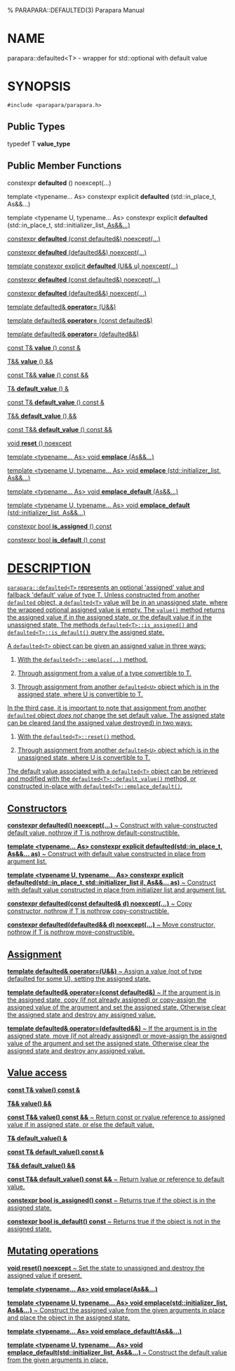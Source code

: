 % PARAPARA::DEFAULTED(3) Parapara Manual

# NAME

parapara::defaulted\<T\> - wrapper for std::optional with default value

# SYNOPSIS

```
#include <parapara/parapara.h>
```

## Public Types

typedef T **value_type**

## Public Member Functions

constexpr **defaulted** () noexcept(...)

template <typename... As> constexpr explicit **defaulted** (std::in_place_t, As&&...)

template <typename U, typename... As> constexpr explicit **defaulted** (std::in_place_t, std::initializer_list<U>, As&&...)

constexpr **defaulted** (const defaulted&) noexcept(...)

constexpr **defaulted** (defaulted&&) noexcept(...)

template <typename U> constexpr explicit **defaulted** (U&& u) noexcept(...)

constexpr **defaulted** (const defaulted<U>&) noexcept(...)

constexpr **defaulted** (defaulted<U>&&) noexcept(...)

template <typename U> defaulted<T>& **operator=** (U&&)

template <typename U> defaulted<T>& **operator=** (const defaulted<U>&)

template <typename U> defaulted<T>& **operator=** (defaulted<U>&&)

const T& **value** () const &

T&& **value** () &&

const T&& **value** () const &&

T& **default_value** () &

const T& **default_value** () const &

T&& **default_value** () &&

const T&& **default_value** () const &&

void **reset** () noexcept

template <typename... As> void **emplace** (As&&...)

template <typename U, typename... As> void **emplace** (std::initializer_list<U>, As&&...)

template <typename... As> void **emplace_default** (As&&...)

template <typename U, typename... As> void **emplace_default** (std::initializer_list<U>, As&&...)

constexpr bool **is_assigned** () const

constexpr bool **is_default** () const

# DESCRIPTION

`parapara::defaulted<T>` represents an optional 'assigned' value and fallback
'default' value of type T. Unless constructed from another `defaulted` object,
a `defaulted<T>` value will be in an unassigned state, where the wrapped
optional assigned value is empty. The `value()` method returns the assigned
value if in the assigned state, or the default value if in the unassigned
state. The methods `defaulted<T>::is_assigned()` and `defaulted<T>::is_default()`
query the assigned state.

A `defaulted<T>` object can be given an assigned value in three ways:

1. With the `defaulted<T>::emplace(..)` method.

2. Through assignment from a value of a type convertible to T.

3. Through assignment from another `defaulted<U>` object which is in the assigned state, where U is convertible to T.

In the third case, it is important to note that assignment from another `defaulted` object _does not_ change the
set default value. The assigned state can be cleared (and the assigned value destroyed) in two ways:

1. With the `defaulted<T>::reset()` method.

2. Through assignment from another `defaulted<U>` object which is in the unassigned state, where U is convertible to T.

The default value associated with a `defaulted<T>` object can be retrieved and modified with the
`defaulted<T>::default_value()` method, or constructed in-place with `defaulted<T>::emplace_default()`.

## Constructors

**constexpr defaulted() noexcept(...)**
 ~  Construct with value-constructed default value, nothrow if T is nothrow default-constructible.

**template <typename... As> constexpr explicit defaulted(std::in_place_t, As&&... as)**
 ~  Construct with default value constructed in place from argument list.

**template <typename U, typename... As> constexpr explicit defaulted(std::in_place_t, std::initializer_list<U> il, As&&... as)**
 ~  Construct with default value constructed in place from initializer list and argument list.

**constexpr defaulted(const defaulted& d) noexcept(...)**
 ~  Copy constructor, nothrow if T is nothrow copy-constructible.

**constexpr defaulted(defaulted&& d) noexcept(...)**
 ~  Move constructor, nothrow if T is nothrow move-constructible.

## Assignment

**template <typename U> defaulted<T>& operator=(U&&)**
 ~ Assign a value (not of type defaulted<U> for some U), setting the assigned state.

**template <typename U> defaulted<T>& operator=(const defaulted<U>&)**
 ~ If the argument is in the assigned state, copy (if not already assigned) or copy-assign the assigned value of the argument and set the assigned state.
Otherwise clear the assigned state and destroy any assigned value.

**template <typename U> defaulted<T>& operator=(defaulted<U>&&)**
 ~ If the argument is in the assigned state, move (if not already assigned) or move-assign the assigned value of the argument and set the assigned state.
Otherwise clear the assigned state and destroy any assigned value.

## Value access

**const T& value() const &**

**T&& value() &&**

**const T&& value() const &&**
~ Return const or rvalue reference to assigned value if in assigned state, or else the default value.

**T& default_value() &**

**const T& default_value() const &**

**T&& default_value() &&**

**const T&& default_value() const &&**
~ Return lvalue or reference to default value.

**constexpr bool is_assigned() const**
~ Returns true if the object is in the assigned state.

**constexpr bool is_default() const**
~ Returns true if the object is not in the assigned state.

## Mutating operations

**void **reset**() noexcept**
~ Set the state to unassigned and destroy the assigned value if present.

**template <typename... As> void emplace(As&&...)**

**template <typename U, typename... As> void emplace(std::initializer_list<U>, As&&...)**
~ Construct the assigned value from the given arguments in place and place the object in the assigned state.

**template <typename... As> void emplace_default(As&&...)**

**template <typename U, typename... As> void emplace_default(std::initializer_list<U>, As&&...)**
~ Construct the default value from the given arguments in place.

